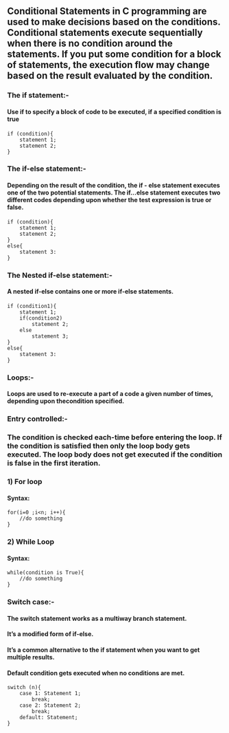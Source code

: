 ## Conditional Statements in C programming are used to make decisions based on the conditions. Conditional statements execute sequentially when there is no condition around the statements. If you put some condition for a block of statements, the execution flow may change based on the result evaluated by the condition.

### The if statement:-
#### Use if to specify a block of code to be executed, if a specified condition is true
```
if (condition){
	statement 1;
	statement 2;
}
```

### The if-else statement:-
#### Depending on the result of the condition, the if - else statement executes one of the two potential statements. The if...else statement executes two different codes depending upon whether the test expression is true or false.

```
if (condition){
	statement 1;
	statement 2;
}
else{
	statement 3:
}
```

### The Nested if-else statement:-
#### A nested if-else contains one or more if-else statements.

```
if (condition1){
	statement 1;
	if(condition2)
		statement 2;
	else
		statement 3;
}
else{
	statement 3:
}
```

### Loops:-
#### Loops are used to re-execute a part of a code a given number of times, depending upon thecondition specified.

### Entry controlled:-
### The condition is checked each-time before entering the loop. If the condition is satisfied then only the loop body gets executed. The loop body does not get executed if the condition is false in the first iteration.


### 1) For loop
#### Syntax:
```
for(i=0 ;i<n; i++){
	//do something
}
```
### 2) While Loop
#### Syntax:
```
while(condition is True){
	//do something
}
```

### Switch case:-
#### The switch statement works as a multiway branch statement.
#### It’s a modified form of if-else.
#### It’s a common alternative to the if statement when you want to get multiple results.
#### Default condition gets executed when no conditions are met.

```
switch (n){
	case 1: Statement 1;
		break;
	case 2: Statement 2;
		break;
	default: Statement;
}
```
